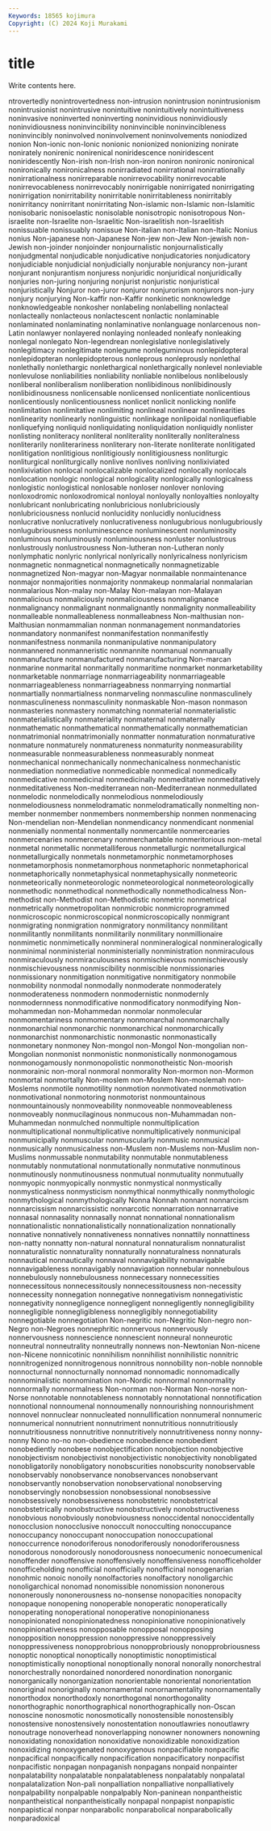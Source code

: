 ```yaml
---
Keywords: 18565 kojimura
Copyright: (C) 2024 Koji Murakami
---
```


# title

Write contents here.



ntrovertedly nonintrovertedness
non-intrusion nonintrusion nonintrusionism nonintrusionist nonintrusive nonintuitive nonintuitively nonintuitiveness noninvasive noninverted
noninverting noninvidious noninvidiously noninvidiousness noninvincibility noninvincible noninvincibleness noninvincibly noninvolved noninvolvement
noninvolvements noniodized nonion Non-ionic non-Ionic nonionic nonionized nonionizing nonirate nonirately
nonirenic nonirenical noniridescence noniridescent noniridescently Non-irish non-Irish non-iron noniron nonironic
nonironical nonironically nonironicalness nonirradiated nonirrational nonirrationally nonirrationalness nonirreparable nonirrevocability nonirrevocable
nonirrevocableness nonirrevocably nonirrigable nonirrigated nonirrigating nonirrigation nonirritability nonirritable nonirritableness nonirritably
nonirritancy nonirritant nonirritating Non-islamic non-Islamic non-Islamitic nonisobaric nonisoelastic nonisolable nonisotropic
nonisotropous Non-israelite non-Israelite non-Israelitic Non-israelitish non-Israelitish nonissuable nonissuably nonissue Non-italian
non-Italian non-Italic Nonius nonius Non-japanese non-Japanese Non-jew non-Jew Non-jewish non-Jewish
non-joinder nonjoinder nonjournalistic nonjournalistically nonjudgmental nonjudicable nonjudicative nonjudicatories nonjudicatory nonjudiciable
nonjudicial nonjudicially nonjurable nonjurancy non-jurant nonjurant nonjurantism nonjuress nonjuridic nonjuridical
nonjuridically nonjuries non-juring nonjuring nonjurist nonjuristic nonjuristical nonjuristically Nonjuror non-juror
nonjuror nonjurorism nonjurors non-jury nonjury nonjurying Non-kaffir non-Kaffir nonkinetic nonknowledge
nonknowledgeable nonkosher nonlabeling nonlabelling nonlacteal nonlacteally nonlacteous nonlactescent nonlactic nonlaminable
nonlaminated nonlaminating nonlaminative nonlanguage nonlarcenous non-Latin nonlawyer nonlayered nonlaying nonleaded
nonleafy nonleaking nonlegal nonlegato Non-legendrean nonlegislative nonlegislatively nonlegitimacy nonlegitimate nonlegume
nonleguminous nonlepidopteral nonlepidopteran nonlepidopterous nonleprous nonleprously nonlethal nonlethally nonlethargic nonlethargical
nonlethargically nonlevel nonleviable nonlevulose nonliabilities nonliability nonliable nonlibelous nonlibelously nonliberal
nonliberalism nonliberation nonlibidinous nonlibidinously nonlibidinousness nonlicensable nonlicensed nonlicentiate nonlicentious nonlicentiously
nonlicentiousness nonlicet nonlicit nonlicking nonlife nonlimitation nonlimitative nonlimiting nonlineal nonlinear
nonlinearities nonlinearity nonlinearly nonlinguistic nonlinkage nonlipoidal nonliquefiable nonliquefying nonliquid nonliquidating
nonliquidation nonliquidly nonlister nonlisting nonliteracy nonliteral nonliterality nonliterally nonliteralness nonliterarily
nonliterariness nonliterary non-literate nonliterate nonlitigated nonlitigation nonlitigious nonlitigiously nonlitigiousness nonliturgic
nonliturgical nonliturgically nonlive nonlives nonliving nonlixiviated nonlixiviation nonlocal nonlocalizable nonlocalized
nonlocally nonlocals nonlocation nonlogic nonlogical nonlogicality nonlogically nonlogicalness nonlogistic nonlogistical
nonlosable nonloser nonlover nonloving nonloxodromic nonloxodromical nonloyal nonloyally nonloyalties nonloyalty
nonlubricant nonlubricating nonlubricious nonlubriciously nonlubriciousness nonlucid nonlucidity nonlucidly nonlucidness nonlucrative
nonlucratively nonlucrativeness nonlugubrious nonlugubriously nonlugubriousness nonluminescence nonluminescent nonluminosity nonluminous nonluminously
nonluminousness nonluster nonlustrous nonlustrously nonlustrousness Non-lutheran non-Lutheran nonly nonlymphatic nonlyric
nonlyrical nonlyrically nonlyricalness nonlyricism nonmagnetic nonmagnetical nonmagnetically nonmagnetizable nonmagnetized Non-magyar
non-Magyar nonmailable nonmaintenance nonmajor nonmajorities nonmajority nonmakeup nonmalarial nonmalarian nonmalarious
Non-malay non-Malay Non-malayan non-Malayan nonmalicious nonmaliciously nonmaliciousness nonmalignance nonmalignancy nonmalignant
nonmalignantly nonmalignity nonmalleability nonmalleable nonmalleableness nonmalleabness Non-malthusian non-Malthusian nonmammalian nonman
nonmanagement nonmandatories nonmandatory nonmanifest nonmanifestation nonmanifestly nonmanifestness nonmanila nonmanipulative nonmanipulatory
nonmannered nonmanneristic nonmannite nonmanual nonmanually nonmanufacture nonmanufactured nonmanufacturing Non-marcan nonmarine
nonmarital nonmaritally nonmaritime nonmarket nonmarketability nonmarketable nonmarriage nonmarriageability nonmarriageable nonmarriageableness
nonmarriageabness nonmarrying nonmartial nonmartially nonmartialness nonmarveling nonmasculine nonmasculinely nonmasculineness nonmasculinity
nonmaskable Non-mason nonmason nonmasteries nonmastery nonmatching nonmaterial nonmaterialistic nonmaterialistically nonmateriality
nonmaternal nonmaternally nonmathematic nonmathematical nonmathematically nonmathematician nonmatrimonial nonmatrimonially nonmatter nonmaturation
nonmaturative nonmature nonmaturely nonmatureness nonmaturity nonmeasurability nonmeasurable nonmeasurableness nonmeasurably nonmeat
nonmechanical nonmechanically nonmechanicalness nonmechanistic nonmediation nonmediative nonmedicable nonmedical nonmedically nonmedicative
nonmedicinal nonmedicinally nonmeditative nonmeditatively nonmeditativeness Non-mediterranean non-Mediterranean nonmedullated nonmelodic nonmelodically
nonmelodious nonmelodiously nonmelodiousness nonmelodramatic nonmelodramatically nonmelting non-member nonmember nonmembers nonmembership
nonmen nonmenacing Non-mendelian non-Mendelian nonmendicancy nonmendicant nonmenial nonmenially nonmental nonmentally
nonmercantile nonmercearies nonmercenaries nonmercenary nonmerchantable nonmeritorious non-metal nonmetal nonmetallic nonmetalliferous
nonmetallurgic nonmetallurgical nonmetallurgically nonmetals nonmetamorphic nonmetamorphoses nonmetamorphosis nonmetamorphous nonmetaphoric nonmetaphorical
nonmetaphorically nonmetaphysical nonmetaphysically nonmeteoric nonmeteorically nonmeteorologic nonmeteorological nonmeteorologically nonmethodic nonmethodical
nonmethodically nonmethodicalness Non-methodist non-Methodist non-Methodistic nonmetric nonmetrical nonmetrically nonmetropolitan nonmicrobic
nonmicroprogrammed nonmicroscopic nonmicroscopical nonmicroscopically nonmigrant nonmigrating nonmigration nonmigratory nonmilitancy nonmilitant
nonmilitantly nonmilitants nonmilitarily nonmilitary nonmillionaire nonmimetic nonmimetically nonmineral nonmineralogical nonmineralogically
nonminimal nonministerial nonministerially nonministration nonmiraculous nonmiraculously nonmiraculousness nonmischievous nonmischievously nonmischievousness
nonmiscibility nonmiscible nonmissionaries nonmissionary nonmitigation nonmitigative nonmitigatory nonmobile nonmobility nonmodal
nonmodally nonmoderate nonmoderately nonmoderateness nonmodern nonmodernistic nonmodernly nonmodernness nonmodificative nonmodificatory
nonmodifying Non-mohammedan non-Mohammedan nonmolar nonmolecular nonmomentariness nonmomentary nonmonarchal nonmonarchally nonmonarchial
nonmonarchic nonmonarchical nonmonarchically nonmonarchist nonmonarchistic nonmonastic nonmonastically nonmonetary nonmoney Non-mongol
non-Mongol Non-mongolian non-Mongolian nonmonist nonmonistic nonmonistically nonmonogamous nonmonogamously nonmonopolistic nonmonotheistic
Non-moorish nonmorainic non-moral nonmoral nonmorality Non-mormon non-Mormon nonmortal nonmortally Non-moslem
non-Moslem Non-moslemah non-Moslems nonmotile nonmotility nonmotion nonmotivated nonmotivation nonmotivational nonmotoring
nonmotorist nonmountainous nonmountainously nonmoveability nonmoveable nonmoveableness nonmoveably nonmucilaginous nonmucous non-Muhammadan
non-Muhammedan nonmulched nonmultiple nonmultiplication nonmultiplicational nonmultiplicative nonmultiplicatively nonmunicipal nonmunicipally nonmuscular
nonmuscularly nonmusic nonmusical nonmusically nonmusicalness non-Muslem non-Muslems non-Muslim non-Muslims nonmussable
nonmutability nonmutable nonmutableness nonmutably nonmutational nonmutationally nonmutative nonmutinous nonmutinously nonmutinousness
nonmutual nonmutuality nonmutually nonmyopic nonmyopically nonmystic nonmystical nonmystically nonmysticalness nonmysticism
nonmythical nonmythically nonmythologic nonmythological nonmythologically Nonna Nonnah nonnant nonnarcism nonnarcissism
nonnarcissistic nonnarcotic nonnarration nonnarrative nonnasal nonnasality nonnasally nonnat nonnational nonnationalism
nonnationalistic nonnationalistically nonnationalization nonnationally nonnative nonnatively nonnativeness nonnatives nonnattily nonnattiness
non-natty nonnatty non-natural nonnatural nonnaturalism nonnaturalist nonnaturalistic nonnaturality nonnaturally nonnaturalness
nonnaturals nonnautical nonnautically nonnaval nonnavigability nonnavigable nonnavigableness nonnavigably nonnavigation nonnebular
nonnebulous nonnebulously nonnebulousness nonnecessary nonnecessities nonnecessitous nonnecessitously nonnecessitousness non-necessity nonnecessity
nonnegation nonnegative nonnegativism nonnegativistic nonnegativity nonnegligence nonnegligent nonnegligently nonnegligibility nonnegligible
nonnegligibleness nonnegligibly nonnegotiability nonnegotiable nonnegotiation Non-negritic non-Negritic Non-negro non-Negro non-Negroes
nonnephritic nonnervous nonnervously nonnervousness nonnescience nonnescient nonneural nonneurotic nonneutral nonneutrality
nonneutrally nonnews non-Newtonian Non-nicene non-Nicene nonnicotinic nonnihilism nonnihilist nonnihilistic nonnitric
nonnitrogenized nonnitrogenous nonnitrous nonnobility non-noble nonnoble nonnocturnal nonnocturnally nonnomad nonnomadic
nonnomadically nonnominalistic nonnomination non-Nordic nonnormal nonnormality nonnormally nonnormalness Non-norman non-Norman
Non-norse non-Norse nonnotable nonnotableness nonnotably nonnotational nonnotification nonnotional nonnoumenal nonnoumenally
nonnourishing nonnourishment nonnovel nonnuclear nonnucleated nonnullification nonnumeral nonnumeric nonnumerical nonnutrient
nonnutriment nonnutritious nonnutritiously nonnutritiousness nonnutritive nonnutritively nonnutritiveness nonny nonny-nonny Nono
no-no non-obedience nonobedience nonobedient nonobediently nonobese nonobjectification nonobjection nonobjective nonobjectivism
nonobjectivist nonobjectivistic nonobjectivity nonobligated nonobligatorily nonobligatory nonobscurities nonobscurity nonobservable nonobservably
nonobservance nonobservances nonobservant nonobservantly nonobservation nonobservational nonobserving nonobservingly nonobsession nonobsessional
nonobsessive nonobsessively nonobsessiveness nonobstetric nonobstetrical nonobstetrically nonobstructive nonobstructively nonobstructiveness nonobvious
nonobviously nonobviousness nonoccidental nonoccidentally nonocclusion nonocclusive nonoccult nonocculting nonoccupance nonoccupancy
nonoccupant nonoccupation nonoccupational nonoccurrence nonodoriferous nonodoriferously nonodoriferousness nonodorous nonodorously nonodorousness
nonoecumenic nonoecumenical nonoffender nonoffensive nonoffensively nonoffensiveness nonofficeholder nonofficeholding nonofficial nonofficially
nonofficinal nonogenarian nonohmic nonoic nonoily nonolfactories nonolfactory nonoligarchic nonoligarchical nonomad
nonomissible nonomission nononerous nononerously nononerousness no-nonsense nonopacities nonopacity nonopaque nonopening
nonoperable nonoperatic nonoperatically nonoperating nonoperational nonoperative nonopinionaness nonopinionated nonopinionatedness nonopinionative
nonopinionatively nonopinionativeness nonopposable nonopposal nonopposing nonopposition nonoppression nonoppressive nonoppressively nonoppressiveness
nonopprobrious nonopprobriously nonopprobriousness nonoptic nonoptical nonoptically nonoptimistic nonoptimistical nonoptimistically nonoptional
nonoptionally nonoral nonorally nonorchestral nonorchestrally nonordained nonordered nonordination nonorganic nonorganically
nonorganization nonorientable nonoriental nonorientation nonoriginal nonoriginally nonornamental nonornamentality nonornamentally nonorthodox
nonorthodoxly nonorthogonal nonorthogonality nonorthographic nonorthographical nonorthographically non-Oscan nonoscine nonosmotic nonosmotically
nonostensible nonostensibly nonostensive nonostensively nonostentation nonoutlawries nonoutlawry nonoutrage nonoverhead nonoverlapping
nonowner nonowners nonowning nonoxidating nonoxidation nonoxidative nonoxidizable nonoxidization nonoxidizing nonoxygenated
nonoxygenous nonpacifiable nonpacific nonpacifical nonpacifically nonpacification nonpacificatory nonpacifist nonpacifistic nonpagan
nonpaganish nonpagans nonpaid nonpainter nonpalatability nonpalatable nonpalatableness nonpalatably nonpalatal nonpalatalization
Non-pali nonpalliation nonpalliative nonpalliatively nonpalpability nonpalpable nonpalpably Non-paninean nonpantheistic nonpantheistical
nonpantheistically nonpapal nonpapist nonpapistic nonpapistical nonpar nonparabolic nonparabolical nonparabolically nonparadoxical
